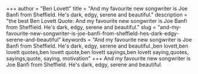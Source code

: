 +++
author = "Ben Lovett"
title = "And my favourite new songwriter is Joe Banfi from Sheffield. He's dark, edgy, serene and beautiful."
description = "the best Ben Lovett Quote: And my favourite new songwriter is Joe Banfi from Sheffield. He's dark, edgy, serene and beautiful."
slug = "and-my-favourite-new-songwriter-is-joe-banfi-from-sheffield-hes-dark-edgy-serene-and-beautiful"
keywords = "And my favourite new songwriter is Joe Banfi from Sheffield. He's dark, edgy, serene and beautiful.,ben lovett,ben lovett quotes,ben lovett quote,ben lovett sayings,ben lovett saying,quotes, sayings,quote, saying, motivation"
+++
And my favourite new songwriter is Joe Banfi from Sheffield. He's dark, edgy, serene and beautiful.
